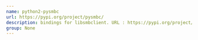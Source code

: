 ```yaml
---
name: python2-pysmbc
url: https://pypi.org/project/pysmbc/
description: bindings for libsmbclient. URL : https://pypi.org/project/pysmbc/ Groups : None
group: None
---
```

